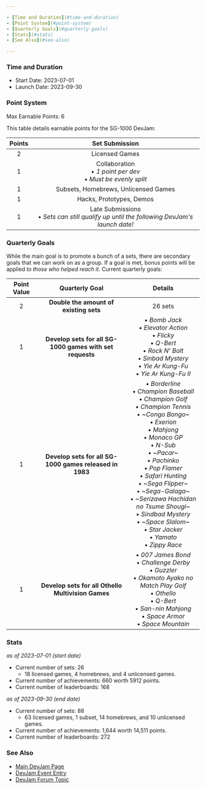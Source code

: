 ```yaml
---

- [Time and Duration](#time-and-duration)
- [Point System](#point-system)
- [Quarterly Goals](#quarterly-goals)
- [Stats](#stats)
- [See Also](#see-also)

---
```


### Time and Duration

- Start Date: 2023-07-01<br>
- Launch Date: 2023-09-30<br>

### Point System

Max Earnable Points: 6

This table details earnable points for the SG-1000 DevJam:

| Points |                                       Set Submission                                        |
| :----: | :-----------------------------------------------------------------------------------------: |
|   2    |                                       Licensed Games                                        |
|   1    |              Collaboration<br>• _1 point per dev_<br>• _Must be evenly split_               |
|   1    |                            Subsets, Homebrews, Unlicensed Games                             |
|   1    |                                  Hacks, Prototypes, Demos                                   |
|   1    | Late Submissions<br>• _Sets can still qualify up until the following DevJam's launch date!_ |

### Quarterly Goals

While the main goal is to promote a bunch of a sets, there are secondary goals that we can work on as a group. If a goal is met, bonus points will be applied _to those who helped reach it_. Current quarterly goals:

| Point Value |                      Quarterly Goal                      |                                                                                                                                                                                                              Details                                                                                                                                                                                                              |
| :---------: | :------------------------------------------------------: | :-------------------------------------------------------------------------------------------------------------------------------------------------------------------------------------------------------------------------------------------------------------------------------------------------------------------------------------------------------------------------------------------------------------------------------: |
|      2      |          **Double the amount of existing sets**          |                                                                                                                                                                                                              26 sets                                                                                                                                                                                                              |
|      1      | **Develop sets for all SG-1000 games with set requests** |                                                                                                                                     • _Bomb Jack_<br>• _Elevator Action_<br>• _Flicky_<br>• _Q-Bert_<br>• _Rock N' Bolt_<br>• _Sinbad Mystery_<br>• _Yie Ar Kung-Fu_<br>• _Yie Ar Kung-Fu II_                                                                                                                                     |
|      1      | **Develop sets for all SG-1000 games released in 1983**  | • _Borderline_<br>• _Champion Baseball_<br>• _Champion Golf_<br>• _Champion Tennis_<br>• ~_Congo Bongo_~<br>• _Exerion_<br>• _Mahjong_<br>• _Monaco GP_<br>• _N-Sub_<br>• ~_Pacar_~<br>• _Pachinko_<br>• _Pop Flamer_<br>• _Safari Hunting_<br>• ~_Sega Flipper_~<br>• ~_Sega-Galaga_~<br>• ~_Serizawa Hachidan no Tsume Shougi_~<br>• _Sindbad Mystery_<br>• ~_Space Slalom_~<br>• _Star Jacker_<br>• _Yamato_<br>• _Zippy Race_ |
|      1      |    **Develop sets for all Othello Multivision Games**    |                                                                                                                   • _007 James Bond_<br>• _Challenge Derby_<br>• _Guzzler_<br>• _Okamoto Ayako no Match Play Golf_<br>• _Othello_<br>• _Q-Bert_<br>• _San-nin Mahjong_<br>• _Space Armor_<br>• _Space Mountain_                                                                                                                   |

### Stats

_as of 2023-07-01 (start date)_

- Current number of sets: 26
  - 18 licensed games, 4 homebrews, and 4 unlicensed games.
- Current number of achievements: 660 worth 5912 points.
- Current number of leaderboards: 168

_as of 2023-09-30 (end date)_

- Current number of sets: 88
  - 63 licensed games, 1 subset, 14 homebrews, and 10 unlicensed games.
- Current number of achievements: 1,644 worth 14,511 points.
- Current number of leaderboards: 272

### See Also

- [Main DevJam Page](DevJam)
- [DevJam Event Entry](https://retroachievements.org/game/20000)
- [DevJam Forum Topic](https://retroachievements.org/viewtopic.php?t=22368)
